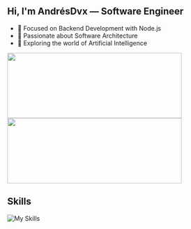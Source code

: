 <h2 align="left">Hi, I'm AndrésDvx — Software Engineer</h2>

- 🔧 Focused on Backend Development with Node.js  
- 🧩 Passionate about Software Architecture  
- 🤖 Exploring the world of Artificial Intelligence


<div align="left">
   <img width="400"  height="150" src="https://github-readme-stats.vercel.app/api?username=andresdvx&include_all_commits=true&theme=tokyonight&show_icons=true&hide_border=true&count_private=true" />
   <img width="400"  height="150" src="https://github-readme-stats.vercel.app/api/top-langs/?username=andresdvx&theme=tokyonight&show_icons=true&hide_border=true&layout=compact" />
</div>

<h2>Skills</h2>

![My Skills](https://go-skill-icons.vercel.app/api/icons?i=java,ts,js,nodejs,expressjs,nestjs,py,react,zustand,jest,html,css,docker,git,railway,mongodb,mysql,sqlserver,supabase)

</br>
</br>
